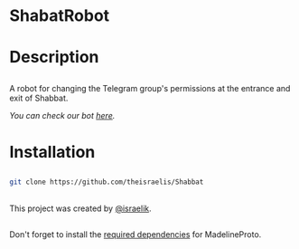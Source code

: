 # ShabatRobot
##
# Description
##
A robot for changing the Telegram group's permissions at the entrance and exit of Shabbat.

_You can check our bot [here](https://t.me/shabatRobot)._
##
# Installation
##
```bash
git clone https://github.com/theisraelis/Shabbat
```
##
This project was created by [@israelik](https://t.me/israelik).
##
Don't forget to install the [required dependencies](https://docs.madelineproto.xyz/docs/REQUIREMENTS.html) for MadelineProto.
